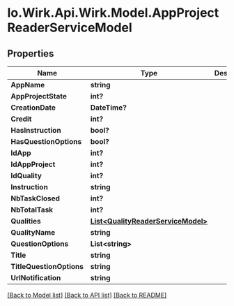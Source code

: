 # Io.Wirk.Api.Wirk.Model.AppProjectReaderServiceModel
## Properties

Name | Type | Description | Notes
------------ | ------------- | ------------- | -------------
**AppName** | **string** |  | 
**AppProjectState** | **int?** |  | [optional] 
**CreationDate** | **DateTime?** |  | [optional] 
**Credit** | **int?** |  | [optional] 
**HasInstruction** | **bool?** |  | [optional] 
**HasQuestionOptions** | **bool?** |  | [optional] 
**IdApp** | **int?** |  | [optional] 
**IdAppProject** | **int?** |  | [optional] 
**IdQuality** | **int?** |  | [optional] 
**Instruction** | **string** |  | [optional] 
**NbTaskClosed** | **int?** |  | [optional] 
**NbTotalTask** | **int?** |  | [optional] 
**Qualities** | [**List&lt;QualityReaderServiceModel&gt;**](QualityReaderServiceModel.md) |  | [optional] 
**QualityName** | **string** |  | [optional] 
**QuestionOptions** | **List&lt;string&gt;** |  | [optional] 
**Title** | **string** |  | [optional] 
**TitleQuestionOptions** | **string** |  | [optional] 
**UrlNotification** | **string** |  | [optional] 

[[Back to Model list]](../README.md#documentation-for-models) [[Back to API list]](../README.md#documentation-for-api-endpoints) [[Back to README]](../README.md)

